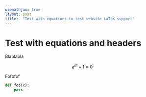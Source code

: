 ```yaml
---
usemathjax: true
layout: post
title:  "Test with equations to test website LaTeX support"
---
```

# Test with equations and headers

Blablabla

$$ e^{i\pi} + 1 = 0 $$

Fofofof

```python
def foo(x):
	pass
```
